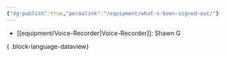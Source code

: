 ```yaml
---
{"dg-publish":true,"permalink":"/equipment/what-s-been-signed-out/"}
---
```



- [[equipment/Voice-Recorder\|Voice-Recorder]]: Shawn G

{ .block-language-dataview}
